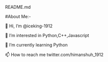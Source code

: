 README.md

#About Me:-

👋 Hi, I’m @iceking-1912

👀 I’m interested in Python,C++,Javascript 

🌱 I’m currently learning Python

📫 How to reach me twitter.com/himanshuh_1912
